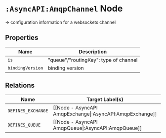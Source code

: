 # `:AsyncAPI:AmqpChannel` Node

-> configuration information for a websockets channel

## Properties

| Name             | Description                           |
|------------------|---------------------------------------|
| `is`             | "queue"/"routingKey": type of channel |
| `bindingVersion` | binding version                       |

## Relations

| Name               | Target Label(s)                                          | Cardinality | Description         |
|--------------------|----------------------------------------------------------|-------------|---------------------|
| `DEFINES_EXCHANGE` | [[Node - AsyncAPI AmqpExchange\|:AsyncAPI:AmqpExchange]] | 1           | `not yet supported` |
| `DEFINES_QUEUE`    | [[Node - AsyncAPI AmqpQueue\|:AsyncAPI:AmqpQueue]]       | 1           | `not yet supported` |


